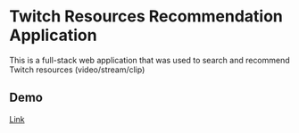 # Twitch Resources Recommendation Application
This is a full-stack web application that was used to search and recommend Twitch resources (video/stream/clip)

## Demo
[Link](http://3.131.36.177:8080/)